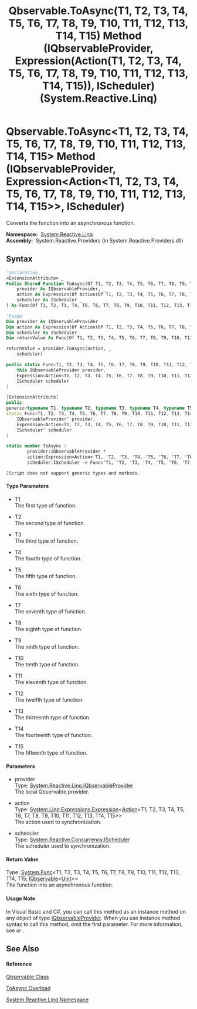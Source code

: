 ﻿---
title: Qbservable.ToAsync(T1, T2, T3, T4, T5, T6, T7, T8, T9, T10, T11, T12, T13, T14, T15) Method (IQbservableProvider, Expression(Action(T1, T2, T3, T4, T5, T6, T7, T8, T9, T10, T11, T12, T13, T14, T15)), IScheduler) (System.Reactive.Linq)
TOCTitle: ToAsync(T1, T2, T3, T4, T5, T6, T7, T8, T9, T10, T11, T12, T13, T14, T15) Method (IQbservableProvider, Expression(Action(T1, T2, T3, T4, T5, T6, T7, T8, T9, T10, T11, T12, T13, T14, T15)), IScheduler)
ms:assetid: M:System.Reactive.Linq.Qbservable.ToAsync``15(System.Reactive.Linq.IQbservableProvider,System.Linq.Expressions.Expression{System.Action{``0,``1,``2,``3,``4,``5,``6,``7,``8,``9,``10,``11,``12,``13,``14}},System.Reactive.Concurrency.IScheduler)
ms:mtpsurl: https://msdn.microsoft.com/en-us/library/Hh244263(v=VS.103)
ms:contentKeyID: 36069897
ms.date: 06/28/2011
mtps_version: v=VS.103
dev_langs:
- vb
- csharp
- c++
- fsharp
- jscript
---

# Qbservable.ToAsync\<T1, T2, T3, T4, T5, T6, T7, T8, T9, T10, T11, T12, T13, T14, T15\> Method (IQbservableProvider, Expression\<Action\<T1, T2, T3, T4, T5, T6, T7, T8, T9, T10, T11, T12, T13, T14, T15\>\>, IScheduler)

Converts the function into an asynchronous function.

**Namespace:**  [System.Reactive.Linq](hh211929\(v=vs.103\).md)  
**Assembly:**  System.Reactive.Providers (in System.Reactive.Providers.dll)

## Syntax

``` vb
'Declaration
<ExtensionAttribute> _
Public Shared Function ToAsync(Of T1, T2, T3, T4, T5, T6, T7, T8, T9, T10, T11, T12, T13, T14, T15) ( _
    provider As IQbservableProvider, _
    action As Expression(Of Action(Of T1, T2, T3, T4, T5, T6, T7, T8, T9, T10, T11, T12, T13, T14, T15)), _
    scheduler As IScheduler _
) As Func(Of T1, T2, T3, T4, T5, T6, T7, T8, T9, T10, T11, T12, T13, T14, T15, IQbservable(Of Unit))
```

``` vb
'Usage
Dim provider As IQbservableProvider
Dim action As Expression(Of Action(Of T1, T2, T3, T4, T5, T6, T7, T8, T9, T10, T11, T12, T13, T14, T15))
Dim scheduler As IScheduler
Dim returnValue As Func(Of T1, T2, T3, T4, T5, T6, T7, T8, T9, T10, T11, T12, T13, T14, T15, IQbservable(Of Unit))

returnValue = provider.ToAsync(action, _
    scheduler)
```

``` csharp
public static Func<T1, T2, T3, T4, T5, T6, T7, T8, T9, T10, T11, T12, T13, T14, T15, IQbservable<Unit>> ToAsync<T1, T2, T3, T4, T5, T6, T7, T8, T9, T10, T11, T12, T13, T14, T15>(
    this IQbservableProvider provider,
    Expression<Action<T1, T2, T3, T4, T5, T6, T7, T8, T9, T10, T11, T12, T13, T14, T15>> action,
    IScheduler scheduler
)
```

``` c++
[ExtensionAttribute]
public:
generic<typename T1, typename T2, typename T3, typename T4, typename T5, typename T6, typename T7, typename T8, typename T9, typename T10, typename T11, typename T12, typename T13, typename T14, typename T15>
static Func<T1, T2, T3, T4, T5, T6, T7, T8, T9, T10, T11, T12, T13, T14, T15, IQbservable<Unit>^>^ ToAsync(
    IQbservableProvider^ provider, 
    Expression<Action<T1, T2, T3, T4, T5, T6, T7, T8, T9, T10, T11, T12, T13, T14, T15>^>^ action, 
    IScheduler^ scheduler
)
```

``` fsharp
static member ToAsync : 
        provider:IQbservableProvider * 
        action:Expression<Action<'T1, 'T2, 'T3, 'T4, 'T5, 'T6, 'T7, 'T8, 'T9, 'T10, 'T11, 'T12, 'T13, 'T14, 'T15>> * 
        scheduler:IScheduler -> Func<'T1, 'T2, 'T3, 'T4, 'T5, 'T6, 'T7, 'T8, 'T9, 'T10, 'T11, 'T12, 'T13, 'T14, 'T15, IQbservable<Unit>> 
```

``` jscript
JScript does not support generic types and methods.
```

#### Type Parameters

  - T1  
    The first type of function.

<!-- end list -->

  - T2  
    The second type of function.

<!-- end list -->

  - T3  
    The third type of function.

<!-- end list -->

  - T4  
    The fourth type of function.

<!-- end list -->

  - T5  
    The fifth type of function.

<!-- end list -->

  - T6  
    The sixth type of function.

<!-- end list -->

  - T7  
    The seventh type of function.

<!-- end list -->

  - T8  
    The eighth type of function.

<!-- end list -->

  - T9  
    The ninth type of function.

<!-- end list -->

  - T10  
    The tenth type of function.

<!-- end list -->

  - T11  
    The eleventh type of function.

<!-- end list -->

  - T12  
    The twelfth type of function.

<!-- end list -->

  - T13  
    The thirteenth type of function.

<!-- end list -->

  - T14  
    The fourteenth type of function.

<!-- end list -->

  - T15  
    The fifteenth type of function.

#### Parameters

  - provider  
    Type: [System.Reactive.Linq.IQbservableProvider](hh212104\(v=vs.103\).md)  
    The local Qbservable provider.  

<!-- end list -->

  - action  
    Type: [System.Linq.Expressions.Expression](https://msdn.microsoft.com/en-us/library/Bb335710)\<[Action](https://msdn.microsoft.com/en-us/library/Dd402873)\<T1, T2, T3, T4, T5, T6, T7, T8, T9, T10, T11, T12, T13, T14, T15\>\>  
    The action used to synchronization.  

<!-- end list -->

  - scheduler  
    Type: [System.Reactive.Concurrency.IScheduler](hh229149\(v=vs.103\).md)  
    The scheduler used to synchronization.  

#### Return Value

Type: [System.Func](https://msdn.microsoft.com/en-us/library/Dd402868)\<T1, T2, T3, T4, T5, T6, T7, T8, T9, T10, T11, T12, T13, T14, T15, [IQbservable](hh229328\(v=vs.103\).md)\<[Unit](hh211727\(v=vs.103\).md)\>\>  
The function into an asynchronous function.  

#### Usage Note

In Visual Basic and C\#, you can call this method as an instance method on any object of type [IQbservableProvider](hh212104\(v=vs.103\).md). When you use instance method syntax to call this method, omit the first parameter. For more information, see [](https://msdn.microsoft.com/en-us/library/Bb384936) or [](https://msdn.microsoft.com/en-us/library/Bb383977).

## See Also

#### Reference

[Qbservable Class](hh211693\(v=vs.103\).md)

[ToAsync Overload](hh229832\(v=vs.103\).md)

[System.Reactive.Linq Namespace](hh211929\(v=vs.103\).md)

